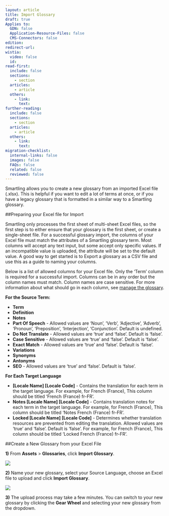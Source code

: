 ```yaml
---
layout: article
title: Import Glossary
draft: true
Applies to:
  GDN: false
  Application-Resource-Files: false
  CMS-Connectors: false
edition:
redirect-url:
wistia:
  video: false
  id:
read-first:
  include: false
  sections:
    - section
  articles:
    - article
  others:
    - link:
      text:
further-reading:
  include: false
  sections:
    - section
  articles:
    - article
  others:
    - link:
      text:
migration-checklist:
  internal-links: false
  images: false
  FAQs: false
  related: false
  reviewed: false
---
```


Smartling allows you to create a new glossary from an imported Excel file (.xlsx). This is helpful if you want to edit a lot of terms at once, or if you have a legacy glossary that is formatted in a similar way to a Smartling glossary.

##Preparing your Excel file for Import

Smartling only processes the first sheet of multi-sheet Excel files, so the first step is to either ensure that your glossary is the first sheet, or create a single-sheet file. For a successful glossary import, the columns of your Excel file must match the attributes of a Smartling glossary term. Most columns will accept any text input, but some accept only specific values. If an incompatible value is uploaded, the attribute will be set to the default value. A good way to get started is to Export a glossary as a CSV file and use this as a guide to naming your columns.

Below is a list of allowed columns for your Excel file. Only the ‘Term’ column is required for a successful import. Columns can be in any order but the column names must match. Column names are case sensitive. For more information about what should go in each column, see [manage the glossary]().

**For the Source Term:**

*   **Term**
*   **Definition**
*   **Notes**
*   **Part Of Speech** - Allowed values are ‘Noun’, ‘Verb’, ‘Adjective’, ‘Adverb’, ‘Pronoun’, ‘Preposition’, ‘Interjection’, ‘Conjunction’. Default is undefined.
*   **Do Not Translate** - Allowed values are ‘true’ and ‘false’. Default is ‘false’.
*   **Case Sensitive** - Allowed values are ‘true’ and ‘false’. Default is ‘false’.
*   **Exact Match** - Allowed values are ‘true’ and ‘false’. Default is ‘false’.
*   ****Variations****
*   **Synonyms**
*   **Antonyms**
*   **SEO** - Allowed values are ‘true’ and ‘false’. Default is ‘false’.

**For Each Target Language**

*   **[Locale Name] [Locale Code]** - Contains the translation for each term in the target language. For example, for French (France), This column should be titled ‘French (France) fr-FR’.
*   **Notes [Locale Name] [Locale Code]** - Contains translation notes for each term in the target language. For example, for French (France), This column should be titled ‘Notes French (France) fr-FR’.
*   **Locked [Locale Name] [Locale Code]** - Determines whether translation resources are prevented from editing the translation. Allowed values are ‘true’ and ‘false’. Default is ‘false’. For example, for French (France), This column should be titled ‘Locked French (France) fr-FR’.

##Create a New Glossary from your Excel File

**1)** From **Assets** > **Glossaries**, click **Import Glossary**.

![](/hc/en-us/article_attachments/207240748/Smartling___Linguistic_Assets.png)

**2)** Name your new glossary, select your Source Language, choose an Excel file to upload and click **Import Glossary**.

![](/hc/en-us/article_attachments/206471797/Smartling___Glossary.png)

**3)** The upload process may take a few minutes. You can switch to your new glossary by clicking the **Gear Wheel** and selecting your new glossary from the dropdown.